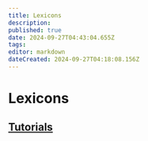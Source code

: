 ```yaml
---
title: Lexicons
description: 
published: true
date: 2024-09-27T04:43:04.655Z
tags: 
editor: markdown
dateCreated: 2024-09-27T04:18:08.156Z
---
```


# Lexicons


## [Tutorials](/AT_Protocol/Core_Components/Personal_Data_Server/Personal_Data_Repositories/Records/Lexicons/Tutorials)